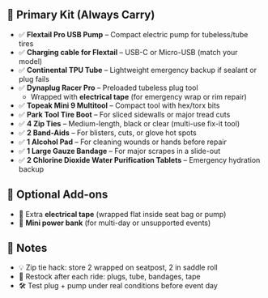 
## 🎒 Primary Kit (Always Carry)
- ✅ **Flextail Pro USB Pump** – Compact electric pump for tubeless/tube tires
- ✅ **Charging cable for Flextail** – USB-C or Micro-USB (match your model)
- ✅ **Continental TPU Tube** – Lightweight emergency backup if sealant or plug fails
- ✅ **Dynaplug Racer Pro** – Preloaded tubeless plug tool  
  - Wrapped with **electrical tape** (for emergency wrap or rim repair)
- ✅ **Topeak Mini 9 Multitool** – Compact tool with hex/torx bits
- ✅ **Park Tool Tire Boot** – For sliced sidewalls or major tread cuts
- ✅ **4 Zip Ties** – Medium-length, black or clear (multi-use fix-it tool)
- ✅ **2 Band-Aids** – For blisters, cuts, or glove hot spots
- ✅ **1 Alcohol Pad** – For cleaning wounds or hands before repair
- ✅ **1 Large Gauze Bandage** – For major scrapes in a slide-out
- ✅ **2 Chlorine Dioxide Water Purification Tablets** – Emergency hydration backup

## 🧰 Optional Add-ons
- 🧵 Extra **electrical tape** (wrapped flat inside seat bag or pump)
- 🔋 **Mini power bank** (for multi-day or unsupported events)

## 🧠 Notes
- 💡 Zip tie hack: store 2 wrapped on seatpost, 2 in saddle roll
- 🔁 Restock after each ride: plugs, tube, bandages, tape
- 🛠️ Test plug + pump under real conditions before event day